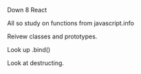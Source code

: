Down 8 React 

All so study on functions from javascript.info 

Reivew classes and prototypes.

Look up .bind()

Look at destructing. 